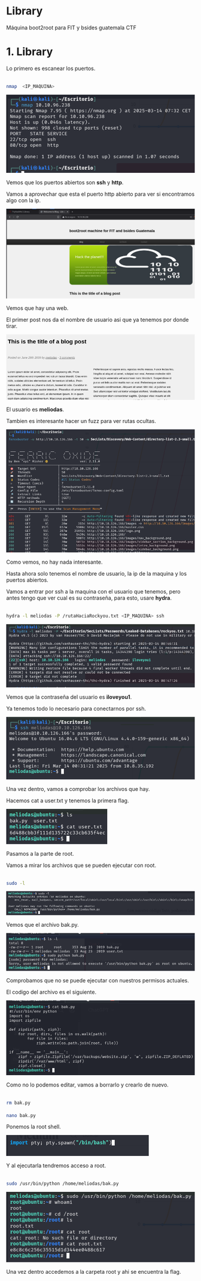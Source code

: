 # Library

Máquina boot2root para FIT y bsides guatemala CTF

# 1. Library

Lo primero es escanear los puertos.

```bash

nmap  <IP_MAQUINA>

```

![Nmap](img/1.png)

Vemos que los puertos abiertos son **ssh** y **http**.

Vamos a aprovechar que esta el puerto http abierto para ver si encontramos algo con la ip.

![Web](img/2.png)

Vemos que hay una web.

El primer post nos da el nombre de usuario asi que ya tenemos por donde tirar.

![Usuario](img/3.png)


El usuario es **meliodas**.

Tambien es interesante hacer un fuzz para ver rutas ocultas.

![Fuzz](img/4.png)

Como vemos, no hay nada interesante.

Hasta ahora solo tenemos el nombre de usuario, la ip de la maquina y los puertos abiertos.

Vamos a entrar por ssh a la maquina con el usuario que tenemos, pero antes tengo que ver cual es su contraseña, para esto, usare **hydra**.

```bash

hydra -l meliodas -P /rutaHaciaRockyou.txt <IP_MAQUINA> ssh

```

![hydra](img/5.png)

Vemos que la contraseña del usuario es **iloveyou1**.

Ya tenemos todo lo necesario para conectarnos por ssh.

![ssh](img/6.png)

Una vez dentro, vamos a comprobar los archivos que hay.

Hacemos cat a user.txt y tenemos la primera flag.

![user](img/7.png)

Pasamos a la parte de root.

Vamos a mirar los archivos que se pueden ejecutar con root.

```bash

sudo -l

```

![sudo -l](img/8.png)

Vemos que el archivo bak.py.

![intento de ejecucion](img/9.png)

Comprobamos que no se puede ejecutar con nuestros permisos actuales.

El codigo del archivo es el siguiente.

![bak.py](img/10.png)

Como no lo podemos editar, vamos a borrarlo y crearlo de nuevo.

```bash

rm bak.py

nano bak.py

```

Ponemos la root shell.

![root shell](img/12.png)

Y al ejecutarla tendremos acceso a root.

```bash

sudo /usr/bin/python /home/meliodas/bak.py

```

![root](img/13.png)

Una vez dentro accedemos a la carpeta root y ahi se encuentra la flag.










